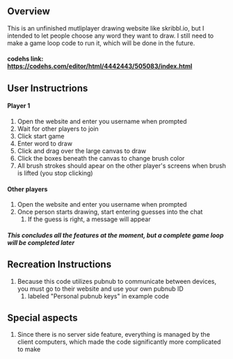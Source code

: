 ## Overview
This is an unfinished mutliplayer drawing website like skribbl.io, but I intended to let people choose any word they want to draw. I still need to make a game loop code to run it, which will be done in the future.

#### codehs link: https://codehs.com/editor/html/4442443/505083/index.html

## User Instructrions
#### Player 1
1. Open the website and enter you username when prompted
2. Wait for other players to join
3. Click start game
4. Enter word to draw
5. Click and drag over the large canvas to draw
6. Click the boxes beneath the canvas to change brush color
7. All brush strokes should apear on the other player's screens when brush is lifted (you stop clicking)

#### Other players
1. Open the website and enter you username when prompted
2. Once person starts drawing, start entering guesses into the chat
    1. If the guess is right, a message will appear

##### This concludes all the features at the moment, but a complete game loop will be completed later

## Recreation Instructions
1. Because this code utilizes pubnub to communicate between devices, you must go to their website and use your own pubnub ID
    1. labeled "Personal pubnub keys" in example code
## Special aspects
1. Since there is no server side feature, everything is managed by the client computers, which made the code significantly more complicated to make
